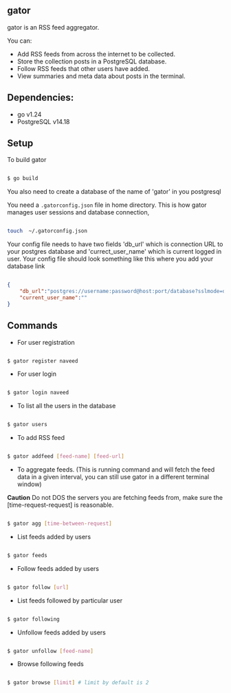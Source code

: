 ## gator
gator is an RSS feed aggregator.

You can:
- Add RSS feeds from across the internet to be collected.
- Store the collection posts in a PostgreSQL database.
- Follow RSS feeds that other users have added.
- View summaries and meta data about posts in the terminal.

## Dependencies:
- go v1.24
- PostgreSQL v14.18

## Setup

To build gator 
```bash

$ go build

```

You also need to create a database of the name of 'gator' in you 
postgresql

You need a `.gatorconfig.json` file in home directory. This is how
gator manages user sessions and database connection,
```bash

touch  ~/.gatorconfig.json

```

Your config file needs to have two fields 'db_url' which is connection
URL to your postgres database and 'currect_user_name' which is current 
logged in user.
Your config file should look something like this where you add your 
database link
```json

{
    "db_url":"postgres://username:password@host:port/database?sslmode=disable",
    "current_user_name":""
}

```


## Commands

- For user registration
```bash

$ gator register naveed

```

- For user login
```bash

$ gator login naveed

```


- To list all the users in the database
```bash

$ gator users

```

- To add RSS feed
```bash

$ gator addfeed [feed-name] [feed-url]

```

- To aggregate feeds.
(This is running command and will fetch the feed data in a given interval, you can still
use gator in a different terminal window)

**Caution**
Do not DOS the servers you are fetching feeds from, make sure the [time-request-request]
is reasonable.

```bash

$ gator agg [time-between-request]

```

- List feeds added by users
```bash

$ gator feeds

```

- Follow feeds added by users
```bash

$ gator follow [url]

```

- List feeds followed by particular user
```bash

$ gator following

```

- Unfollow feeds added by users
```bash

$ gator unfollow [feed-name]

```

- Browse following feeds
```bash

$ gator browse [limit] # limit by default is 2

```
